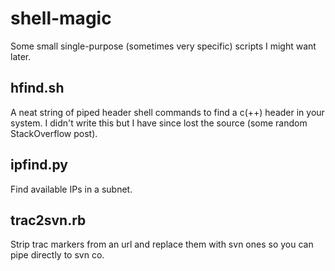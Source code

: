# shell-magic
Some small single-purpose (sometimes very specific) scripts I might want later.

## hfind.sh
A neat string of piped header shell commands to find a c(++) header in your system. I didn't write this but I have since lost the source (some random StackOverflow post).

## ipfind.py
Find available IPs in a subnet.

## trac2svn.rb
Strip trac markers from an url and replace them with svn ones so you can pipe directly to svn co.

